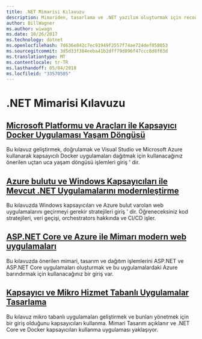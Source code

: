 ```yaml
---
title: .NET Mimarisi Kılavuzu
description: Mimariden, tasarlama ve .NET yazılım oluşturmak için recoommended yöntemler hakkında bilgi edinin.
author: BillWagner
ms.author: wiwagn
ms.date: 10/26/2017
ms.technology: dotnet
ms.openlocfilehash: 7d636e842c7ec91949f2557f74ae724def858053
ms.sourcegitcommit: 3d5d33f384eeba41b2dff79d096f47ccc8d8f03d
ms.translationtype: MT
ms.contentlocale: tr-TR
ms.lasthandoff: 05/04/2018
ms.locfileid: "33570505"
---
```

# <a name="net-architecture-guidance"></a>.NET Mimarisi Kılavuzu

## <a name="containerized-docker-application-lifecycle-with-the-microsoft-platform-and-toolscontainerized-lifecycle-architectureindexmd"></a>[Microsoft Platformu ve Araçları ile Kapsayıcı Docker Uygulaması Yaşam Döngüsü](./containerized-lifecycle-architecture/index.md)

Bu kılavuz geliştirmek, doğrulamak ve Visual Studio ve Microsoft Azure kullanarak kapsayıcılı Docker uygulamaları dağıtmak için kullanacağınız önerilen uçtan uca yaşam döngüsü işlemleri giriş ' dir.

## <a name="modernize-existing-net-applications-with-azure-cloud-and-windows-containersmodernize-with-azure-and-containersindexmd"></a>[Azure bulutu ve Windows Kapsayıcıları ile Mevcut .NET Uygulamalarını modernleştirme](./modernize-with-azure-and-containers/index.md)

Bu kılavuzda Windows kapsayıcıları ve Azure bulut varolan web uygulamalarını geçirmeyi gerekir stratejileri giriş ' dir. Öğreneceksiniz kod stratejileri, veri geçişi, orchestrators hakkında ve CI/CD işler.

## <a name="architect-modern-web-applications-with-aspnet-core-and-azuremodern-web-apps-azure-architectureindexmd"></a>[ASP.NET Core ve Azure ile Mimarı modern web uygulamaları](modern-web-apps-azure-architecture/index.md)

Bu kılavuzda önerilen mimari, tasarım ve dağıtım işlemlerini ASP.NET ve ASP.NET Core uygulamaları oluşturmak ve bu uygulamalardaki Azure barındırmak için kullanacağınız bir giriş var.

## <a name="architecting-container-and-microservice-based-applicationsmicroservices-architectureindexmd"></a>[Kapsayıcı ve Mikro Hizmet Tabanlı Uygulamalar Tasarlama](microservices-architecture/index.md)

Bu kılavuz mikro tabanlı uygulamaları geliştirmek ve bunları yönetmek için bir giriş olduğunu kapsayıcıları kullanma. Mimari Tasarım açıklanır ve .NET Core ve Docker kapsayıcıları kullanma uygulaması yaklaşıyor. 
